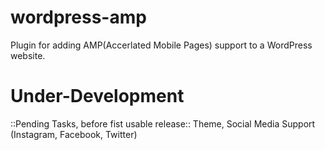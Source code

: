 # wordpress-amp
Plugin for adding AMP(Accerlated Mobile Pages) support to a WordPress website.

# Under-Development
::Pending Tasks, before fist usable release::
Theme, Social Media Support (Instagram, Facebook, Twitter)
